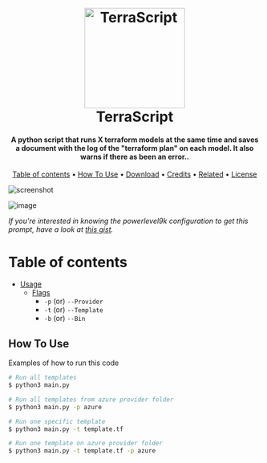 <h1 align="center">
  <br>
  <a><img src="https://user-images.githubusercontent.com/12243763/33518868-6e2595c4-d76a-11e7-8260-31b4e8110c93.png" alt="TerraScript" width="200"></a>
  <br>
  TerraScript
  <br>
</h1>

<h4 align="center">A python script that runs X terraform models at the same time and saves a document with the log of the "terraform plan" on each model. It also warns if there as been an error.</a>.</h4>


<p align="center">
  <a href="#table-of-contents">Table of contents</a> •
  <a href="#how-to-use">How To Use</a> •
  <a href="#download">Download</a> •
  <a href="#credits">Credits</a> •
  <a href="#related">Related</a> •
  <a href="#license">License</a>
</p>

![screenshot](https://raw.githubusercontent.com/amitmerchant1990/electron-markdownify/master/app/img/markdownify.gif)

 ![image](https://user-images.githubusercontent.com/17109060/32149040-04f3125c-bd25-11e7-8003-66fd29bc18d4.png)

*If you're interested in knowing the powerlevel9k configuration to get this prompt, have a look at [this gist](https://gist.github.com/athityakumar/1bd5e9e24cd2a1891565573a893993eb).*

# Table of contents

- [Usage](#usage)
  - [Flags](#flags)
    - `-p`   (or) `--Provider`
    - `-t`   (or) `--Template`
    - `-b`   (or) `--Bin`

## How To Use
Examples of how to run this code

```bash
# Run all templates
$ python3 main.py

# Run all templates from azure provider folder
$ python3 main.py -p azure

# Run one specific template
$ python3 main.py -t template.tf

# Run one template on azure provider folder
$ python3 main.py -t template.tf -p azure
```
